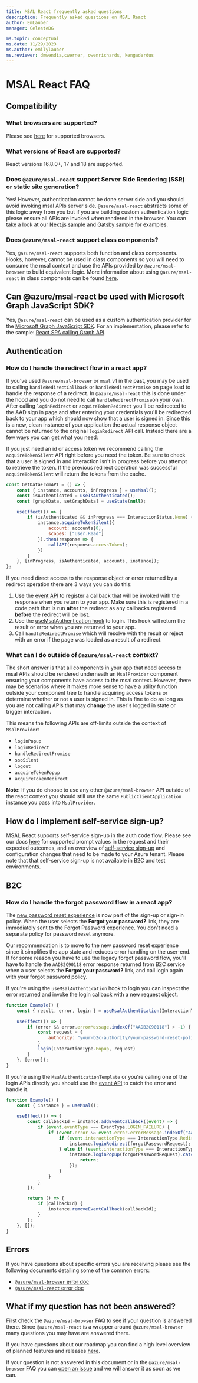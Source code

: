```yaml
---
title: MSAL React frequently asked questions
description: Frequently asked questions on MSAL React
author: EmLauber
manager: CelesteDG

ms.topic: conceptual
ms.date: 11/29/2023
ms.author: emilylauber
ms.reviewer: dmwendia,cwerner, owenrichards, kengaderdus
---
```


# MSAL React FAQ

## Compatibility

### What browsers are supported?

Please see [here](https://github.com/AzureAD/microsoft-authentication-library-for-js/blob/dev/lib/msal-browser/FAQ.md#what-browsers-are-supported-by-msaljs) for supported browsers.

### What versions of React are supported?

React versions 16.8.0+, 17 and 18 are supported.

### Does `@azure/msal-react` support Server Side Rendering (SSR) or static site generation?

Yes! However, authentication cannot be done server side and you should avoid invoking msal APIs server side. `@azure/msal-react` abstracts some of this logic away from you but if you are building custom authentication logic please ensure all APIs are invoked when rendered in the browser. You can take a look at our [Next.js sample](https://github.com/AzureAD/microsoft-authentication-library-for-js/tree/dev/samples/msal-react-samples/nextjs-sample) and [Gatsby sample](https://github.com/AzureAD/microsoft-authentication-library-for-js/tree/dev/samples/msal-react-samples/gatsby-sample) for examples.

### Does `@azure/msal-react` support class components?

Yes, `@azure/msal-react` supports both function and class components. Hooks, however, cannot be used in class components so you will need to consume the msal context and use the APIs provided by `@azure/msal-browser` to build equivalent logic. More information about using `@azure/msal-react` in class components can be found [here](https://github.com/AzureAD/microsoft-authentication-library-for-js/blob/dev/lib/msal-react/docs/class-components.md).

## Can @azure/msal-react be used with Microsoft Graph JavaScript SDK?

Yes, `@azure/msal-react` can be used as a custom authentication provider for the [Microsoft Graph JavaScript SDK](https://github.com/microsoftgraph/msgraph-sdk-javascript). For an implementation, please refer to the sample: [React SPA calling Graph API](https://github.com/Azure-Samples/ms-identity-javascript-react-tutorial/tree/main/2-Authorization-I/1-call-graph).

## Authentication

### How do I handle the redirect flow in a react app?

If you've used `@azure/msal-browser` or `msal` v1 in the past, you may be used to calling `handleRedirectCallback` or `handleRedirectPromise` on page load to handle the response of a redirect. In `@azure/msal-react` this is done under the hood and you do not need to call `handleRedirectPromise`on your own. After calling `loginRedirect` or `acquireTokenRedirect` you'll be redirected to the AAD sign in page and after entering your credentials you'll be redirected back to your app which should now show that a user is signed in. Since this is a new, clean instance of your application the actual response object cannot be returned to the original `loginRedirect` API call. Instead there are a few ways you can get what you need:

If you just need an id or access token we recommend calling the `acquireTokenSilent` API right before you need the token. Be sure to check that a user is signed in and interaction isn't in progress before you attempt to retrieve the token. If the previous redirect operation was successful `acquireTokenSilent` will return the tokens from the cache.

```javascript
const GetDataFromAPI = () => {
    const { instance, accounts, inProgress } = useMsal();
    const isAuthenticated = useIsAuthenticated();
    const [graphData, setGraphData] = useState(null);

    useEffect(() => {
        if (isAuthenticated && inProgress === InteractionStatus.None) {
            instance.acquireTokenSilent({
                account: accounts[0],
                scopes: ["User.Read"]
            }).then(response => {
                callAPI(response.accessToken);
            })
        }
    }, [inProgress, isAuthenticated, accounts, instance]);
};
```

If you need direct access to the response object or error returned by a redirect operation there are 3 ways you can do this:

1. Use the [event API](https://github.com/AzureAD/microsoft-authentication-library-for-js/blob/dev/lib/msal-react/docs/events.md) to register a callback that will be invoked with the response when you return to your app. Make sure this is registered in a code path that is run __after__ the redirect as any callbacks registered __before__ the redirect will be lost.
1. Use the [useMsalAuthentication hook](https://github.com/AzureAD/microsoft-authentication-library-for-js/blob/dev/lib/msal-react/docs/hooks.md#usemsalauthentication-hook) to login. This hook will return the result or error when you are returned to your app.
1. Call `handleRedirectPromise` which will resolve with the result or reject with an error if the page was loaded as a result of a redirect.

### What can I do outside of `@azure/msal-react` context?

The short answer is that all components in your app that need access to msal APIs should be rendered underneath an `MsalProvider` component ensuring your components have access to the msal context. However, there may be scenarios where it makes more sense to have a utility function outside your component tree to handle acquiring access tokens or determine whether or not a user is signed in. This is fine to do as long as you are not calling APIs that may **change** the user's logged in state or trigger interaction.

This means the following APIs are off-limits outside the context of `MsalProvider`:

- `loginPopup`
- `loginRedirect`
- `handleRedirectPromise`
- `ssoSilent`
- `logout`
- `acquireTokenPopup`
- `acquireTokenRedirect`

**Note:** If you do choose to use any other `@azure/msal-browser` API outside of the react context you should still use the same `PublicClientApplication` instance you pass into `MsalProvider`.

## How do I implement self-service sign-up?

MSAL React supports self-service sign-up in the auth code flow. Please see our docs [here](https://azuread.github.io/microsoft-authentication-library-for-js/ref/modules/_azure_msal_browser.html#popuprequest) for supported prompt values in the request and their expected outcomes, and an overview of [self-service sign-up](/entra/external-id/self-service-sign-up-overview) and configuration changes that need to be made to your Azure tenant. Please note that that self-service sign-up is not available in B2C and test environments.

## B2C

### How do I handle the forgot password flow in a react app?

The [new password reset experience](/azure/active-directory-b2c/add-password-reset-policy?pivots=b2c-user-flow#self-service-password-reset-recommended) is now part of the sign-up or sign-in policy. When the user selects the **Forgot your password?** link, they are immediately sent to the Forgot Password experience. You don't need a separate policy for password reset anymore.

Our recommendation is to move to the new password reset experience since it simplifies the app state and reduces error handling on the user-end. If for some reason you have to use the legacy forgot password flow, you'll have to handle the `AADB2C90118` error response returned from B2C service when a user selects the **Forgot your password?** link, and call login again with your forgot password policy.

If you're using the `useMsalAuthentication` hook to login you can inspect the error returned and invoke the login callback with a new request object.

```javascript
function Example() {
    const { result, error, login } = useMsalAuthentication(InteractionType.Popup);

    useEffect(() => {
        if (error && error.errorMessage.indexOf("AADB2C90118") > -1) {
            const request = {
                authority: "your-b2c-authority/your-password-reset-policy"
            }
            login(InteractionType.Popup, request)
        }
    }, [error]);
}
```

If you're using the `MsalAuthenticationTemplate` or you're calling one of the login APIs directly you should use the [event API](https://github.com/AzureAD/microsoft-authentication-library-for-js/blob/dev/lib/msal-react/docs/events.md) to catch the error and handle it.

```javascript
function Example() {
    const { instance } = useMsal();

    useEffect(() => {
        const callbackId = instance.addEventCallback((event) => {
            if (event.eventType === EventType.LOGIN_FAILURE) {
                if (event.error && event.error.errorMessage.indexOf("AADB2C90118") > -1) {
                    if (event.interactionType === InteractionType.Redirect) {
                        instance.loginRedirect(forgotPasswordRequest);
                    } else if (event.interactionType === InteractionType.Popup) {
                        instance.loginPopup(forgotPasswordRequest).catch(e => {
                            return;
                        });
                    }
                }
            }
        });

        return () => {
            if (callbackId) {
                instance.removeEventCallback(callbackId);
            }
        };
    }, []);
}
```

## Errors

If you have questions about specific errors you are receiving please see the following documents detailing some of the common errors:

- [`@azure/msal-browser` error doc](https://github.com/AzureAD/microsoft-authentication-library-for-js/blob/dev/lib/msal-browser/docs/errors.md)
- [`@azure/msal-react` error doc](https://github.com/AzureAD/microsoft-authentication-library-for-js/tree/dev/lib/msal-react/docs/errors.md)

## What if my question has not been answered?

First check the `@azure/msal-browser` [FAQ](https://github.com/AzureAD/microsoft-authentication-library-for-js/blob/dev/lib/msal-browser/FAQ.md) to see if your question is answered there. Since `@azure/msal-react` is a wrapper around `@azure/msal-browser` many questions you may have are answered there.

If you have questions about our roadmap you can find a high level overview of planned features and releases [here](https://github.com/AzureAD/microsoft-authentication-library-for-js/blob/dev/roadmap.md).

If your question is not answered in this document or in the `@azure/msal-browser` FAQ you can [open an issue](https://github.com/AzureAD/microsoft-authentication-library-for-js/issues/new/choose) and we will answer it as soon as we can.